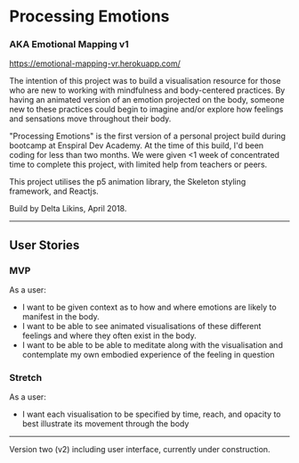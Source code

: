 # Processing Emotions
### AKA Emotional Mapping v1

https://emotional-mapping-vr.herokuapp.com/

The intention of this project was to build a visualisation resource for those who are new to working with mindfulness and body-centered practices. By having an animated version of an emotion projected on the body, someone new to these practices could begin to imagine and/or explore how feelings and sensations move throughout their body.

"Processing Emotions" is the first version of a personal project build during bootcamp at Enspiral Dev Academy. At the time of this build, I'd been coding for less than two months. We were given <1 week of concentrated time to complete this project, with limited help from teachers or peers.

This project utilises the p5 animation library, the Skeleton styling framework, and Reactjs. 

Build by Delta Likins, April 2018.

---

## User Stories

### MVP

As a user:
* I want to be given context as to how and where emotions are likely to manifest in the body.
* I want to be able to see animated visualisations of these different feelings and where they often exist in the body.
* I want to be able to be able to meditate along with the visualisation and contemplate my own embodied experience of the feeling in question

### Stretch

As a user:
* I want each visualisation to be specified by time, reach, and opacity to best illustrate its movement through the body

--- 

Version two  (v2) including user interface, currently under construction.

